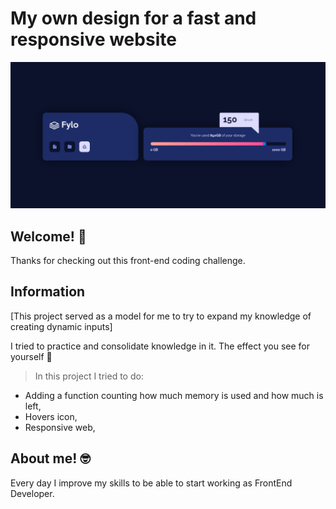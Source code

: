 # My own design for a fast and responsive website

![Design preview ](/images/screenREADME.png)

## Welcome! 👋

Thanks for checking out this front-end coding challenge.

## Information

[This project served as a model for me to try to expand my knowledge of creating dynamic inputs]

I tried to practice and consolidate knowledge in it.
The effect you see for yourself 💪

>In this project I tried to do:
- Adding a function counting how much memory is used and how much is left,
- Hovers icon, 
- Responsive web,

## About me! 🤓

Every day I improve my skills to be able to start working as FrontEnd Developer.
